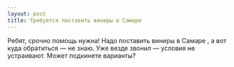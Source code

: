 ```yaml
---
layout: post 
title: Требуется поставить виниры в Самаре  
--- 
```

Ребят, срочно помощь нужна! Надо поставить виниры в Самаре , а вот куда обратиться — не знаю. Уже везде звонил — условия не устраивают. Может подкинете варианты?